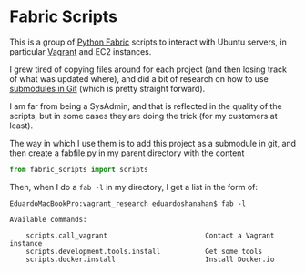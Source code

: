 # Fabric Scripts

This is a group of [Python Fabric](http://www.fabfile.org/) scripts to interact with Ubuntu servers, in particular [Vagrant](https://www.vagrantup.com/) and EC2 instances.

I grew tired of copying files around for each project (and then losing track of what was updated where), and did a bit of research on how to use [submodules in Git](http://git-scm.com/book/en/v2/Git-Tools-Submodules) (which is pretty straight forward).

I am far from being a SysAdmin, and that is reflected in the quality of the scripts, but in some cases they are doing the trick (for my customers at least).

The way in which I use them is to add this project as a submodule in git, and then create a fabfile.py in my parent directory with the content

```python
from fabric_scripts import scripts
```
Then, when I do a `fab -l` in my directory, I get a list in the form of:

```
EduardoMacBookPro:vagrant_research eduardoshanahan$ fab -l

Available commands:	

	scripts.call_vagrant                        Contact a Vagrant instance
	scripts.development.tools.install           Get some tools
	scripts.docker.install                      Install Docker.io
```
